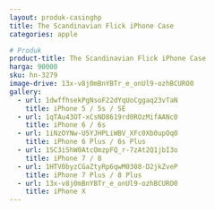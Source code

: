```yaml
---
layout: produk-casinghp
title: The Scandinavian Flick iPhone Case
categories: apple

# Produk
product-title: The Scandinavian Flick iPhone Case
harga: 90000
sku: hn-3279
image-drive: 13x-v8j0mBnYBTr_e_onUl9-ozhBCURO0
gallery:
  - url: 1dwffhsekPgNsoF22dYqUoCggaq23vTaN
    title: iPhone 5 / 5s / SE
  - url: 1qTAu43OT-xCsND8619rd0ROzMifAANc0
    title: iPhone 6 / 6s
  - url: 1iNzOYNw-U5YJHPLiWBV_XFc0Xb0upOq0
    title: iPhone 6 Plus / 6s Plus
  - url: 1SC3iShW0AtcOmzpFQ_r-7zAt2Q1jbI3o
    title: iPhone 7 / 8
  - url: 1HTV0byzCGaZtyRp6qwM0308-D2jkZveP
    title: iPhone 7 Plus / 8 Plus
  - url: 13x-v8j0mBnYBTr_e_onUl9-ozhBCURO0
    title: iPhone X
---
```

